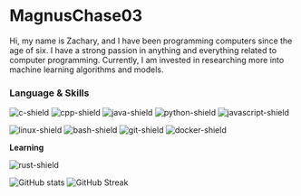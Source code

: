 # MagnusChase03

Hi, my name is Zachary, and I have been programming computers since the age of six. I have a strong passion in anything and everything related to computer programming. Currently, I am invested in researching more into machine learning algorithms and models.

### Language & Skills

![c-shield] ![cpp-shield] ![java-shield] ![python-shield] ![javascript-shield]

![linux-shield] ![bash-shield] ![git-shield] ![docker-shield]

**Learning**

![rust-shield]

![GitHub stats](https://github-readme-stats.vercel.app/api?username=magnuschase03&show_icons=true&theme=react&hide_border=true)
![GitHub Streak](https://streak-stats.demolab.com?user=magnuschase03&theme=react&hide_border=true)


[c-shield]: https://img.shields.io/badge/C-20232A?style=for-the-badge&logo=c
[cpp-shield]: https://img.shields.io/badge/C++-20232A?style=for-the-badge&logo=c%2B%2B
[java-shield]: https://img.shields.io/badge/Java-20232A?style=for-the-badge&logo=coffeescript
[python-shield]: https://img.shields.io/badge/Python-20232A?style=for-the-badge&logo=python
[javascript-shield]: https://img.shields.io/badge/Javascript-20232A?style=for-the-badge&logo=javascript
[linux-shield]: https://img.shields.io/badge/Unix-20232A?style=for-the-badge&logo=archlinux
[bash-shield]: https://img.shields.io/badge/Bash-20232A?style=for-the-badge&logo=gnubash
[git-shield]: https://img.shields.io/badge/Git-20232A?style=for-the-badge&logo=git
[docker-shield]: https://img.shields.io/badge/Docker-20232A?style=for-the-badge&logo=docker
[rust-shield]: https://img.shields.io/badge/Rust-20232A?style=for-the-badge&logo=rust
